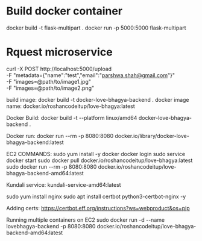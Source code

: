 # Build docker container
docker build -t flask-multipart .
docker run -p 5000:5000 flask-multipart

# Rquest microservice
curl -X POST http://localhost:5000/upload \
  -F "metadata={\"name\":\"test\",\"email\":\"parshwa.shah@gmail.com\"}" \
  -F "images=@path/to/image1.jpg" \
  -F "images=@path/to/image2.png"


build image: docker build -t docker-love-bhagya-backend .
docker image name: docker.io/roshancodeitup/love-bhagya:latest

Docker Build:
docker build -t --platform linux/amd64 docker-love-bhagya-backend .

Docker run:
docker run --rm -p 8080:8080 docker.io/library/docker-love-bhagya-backend:latest


EC2 COMMANDS:
sudo yum install -y docker
docker login
sudo service docker start
sudo docker pull docker.io/roshancodeitup/love-bhagya:latest
sudo docker run --rm -p 8080:8080 docker.io/roshancodeitup/love-bhagya-backend-amd64:latest

Kundali service:
kundali-service-amd64:latest

sudo yum install nginx
sudo apt install certbot python3-certbot-nginx -y

Adding certs: https://certbot.eff.org/instructions?ws=webproduct&os=pip

Running multiple containers on EC2
sudo docker run -d --name lovebhagya-backend -p 8080:8080 docker.io/roshancodeitup/love-bhagya-backend-amd64:latest